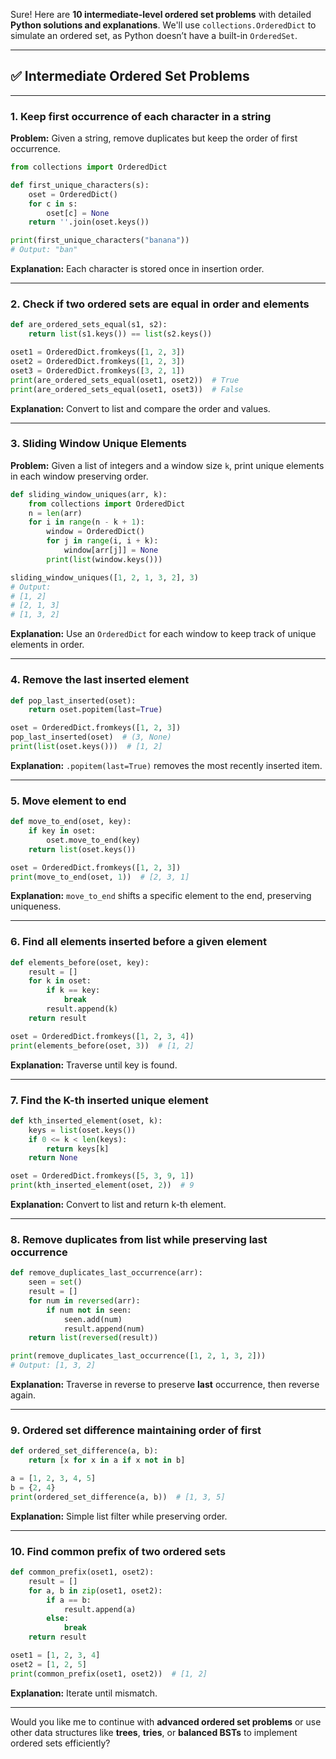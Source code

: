 Sure! Here are **10 intermediate-level ordered set problems** with detailed **Python solutions and explanations**. We'll use `collections.OrderedDict` to simulate an ordered set, as Python doesn’t have a built-in `OrderedSet`.

---

## ✅ Intermediate Ordered Set Problems

---

### 1. **Keep first occurrence of each character in a string**

**Problem:**
Given a string, remove duplicates but keep the order of first occurrence.

```python
from collections import OrderedDict

def first_unique_characters(s):
    oset = OrderedDict()
    for c in s:
        oset[c] = None
    return ''.join(oset.keys())

print(first_unique_characters("banana"))
# Output: "ban"
```

**Explanation:**
Each character is stored once in insertion order.

---

### 2. **Check if two ordered sets are equal in order and elements**

```python
def are_ordered_sets_equal(s1, s2):
    return list(s1.keys()) == list(s2.keys())

oset1 = OrderedDict.fromkeys([1, 2, 3])
oset2 = OrderedDict.fromkeys([1, 2, 3])
oset3 = OrderedDict.fromkeys([3, 2, 1])
print(are_ordered_sets_equal(oset1, oset2))  # True
print(are_ordered_sets_equal(oset1, oset3))  # False
```

**Explanation:**
Convert to list and compare the order and values.

---

### 3. **Sliding Window Unique Elements**

**Problem:**
Given a list of integers and a window size `k`, print unique elements in each window preserving order.

```python
def sliding_window_uniques(arr, k):
    from collections import OrderedDict
    n = len(arr)
    for i in range(n - k + 1):
        window = OrderedDict()
        for j in range(i, i + k):
            window[arr[j]] = None
        print(list(window.keys()))

sliding_window_uniques([1, 2, 1, 3, 2], 3)
# Output:
# [1, 2]
# [2, 1, 3]
# [1, 3, 2]
```

**Explanation:**
Use an `OrderedDict` for each window to keep track of unique elements in order.

---

### 4. **Remove the last inserted element**

```python
def pop_last_inserted(oset):
    return oset.popitem(last=True)

oset = OrderedDict.fromkeys([1, 2, 3])
pop_last_inserted(oset)  # (3, None)
print(list(oset.keys()))  # [1, 2]
```

**Explanation:**
`.popitem(last=True)` removes the most recently inserted item.

---

### 5. **Move element to end**

```python
def move_to_end(oset, key):
    if key in oset:
        oset.move_to_end(key)
    return list(oset.keys())

oset = OrderedDict.fromkeys([1, 2, 3])
print(move_to_end(oset, 1))  # [2, 3, 1]
```

**Explanation:**
`move_to_end` shifts a specific element to the end, preserving uniqueness.

---

### 6. **Find all elements inserted before a given element**

```python
def elements_before(oset, key):
    result = []
    for k in oset:
        if k == key:
            break
        result.append(k)
    return result

oset = OrderedDict.fromkeys([1, 2, 3, 4])
print(elements_before(oset, 3))  # [1, 2]
```

**Explanation:**
Traverse until key is found.

---

### 7. **Find the K-th inserted unique element**

```python
def kth_inserted_element(oset, k):
    keys = list(oset.keys())
    if 0 <= k < len(keys):
        return keys[k]
    return None

oset = OrderedDict.fromkeys([5, 3, 9, 1])
print(kth_inserted_element(oset, 2))  # 9
```

**Explanation:**
Convert to list and return k-th element.

---

### 8. **Remove duplicates from list while preserving last occurrence**

```python
def remove_duplicates_last_occurrence(arr):
    seen = set()
    result = []
    for num in reversed(arr):
        if num not in seen:
            seen.add(num)
            result.append(num)
    return list(reversed(result))

print(remove_duplicates_last_occurrence([1, 2, 1, 3, 2]))
# Output: [1, 3, 2]
```

**Explanation:**
Traverse in reverse to preserve **last** occurrence, then reverse again.

---

### 9. **Ordered set difference maintaining order of first**

```python
def ordered_set_difference(a, b):
    return [x for x in a if x not in b]

a = [1, 2, 3, 4, 5]
b = {2, 4}
print(ordered_set_difference(a, b))  # [1, 3, 5]
```

**Explanation:**
Simple list filter while preserving order.

---

### 10. **Find common prefix of two ordered sets**

```python
def common_prefix(oset1, oset2):
    result = []
    for a, b in zip(oset1, oset2):
        if a == b:
            result.append(a)
        else:
            break
    return result

oset1 = [1, 2, 3, 4]
oset2 = [1, 2, 5]
print(common_prefix(oset1, oset2))  # [1, 2]
```

**Explanation:**
Iterate until mismatch.

---

Would you like me to continue with **advanced ordered set problems** or use other data structures like **trees**, **tries**, or **balanced BSTs** to implement ordered sets efficiently?
